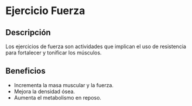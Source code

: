 # Ejercicio Fuerza
## Descripción
Los ejercicios de fuerza son actividades que implican el uso de resistencia para fortalecer y tonificar los músculos.

## Beneficios
- Incrementa la masa muscular y la fuerza.
- Mejora la densidad ósea.
- Aumenta el metabolismo en reposo.